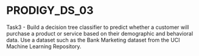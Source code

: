 # PRODIGY_DS_03
Task3 - Build a decision tree classifier to predict whether a customer will purchase a product or service based on their demographic and behavioral data. Use a dataset such as the Bank Marketing dataset from the UCI Machine Learning Repository.
